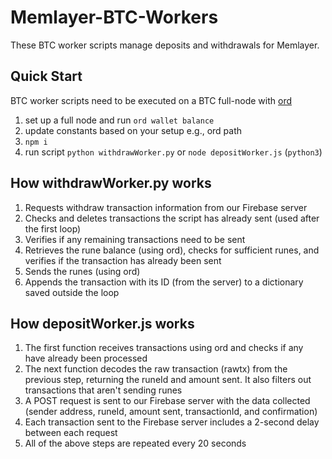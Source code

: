 # Memlayer-BTC-Workers
These BTC worker scripts manage deposits and withdrawals for Memlayer.

## Quick Start
BTC worker scripts need to be executed on a BTC full-node with [ord](https://docs.ordinals.com/) 
1. set up a full node and run `ord wallet balance`
2. update constants based on your setup e.g., ord path
3. `npm i` 
4. run script `python withdrawWorker.py` or `node depositWorker.js` (`python3`)

## How **withdrawWorker.py** works
1. Requests withdraw transaction information from our Firebase server
2. Checks and deletes transactions the script has already sent (used after the first loop)
3. Verifies if any remaining transactions need to be sent
4. Retrieves the rune balance (using ord), checks for sufficient runes, and verifies if the transaction has already been sent
5. Sends the runes (using ord)
6. Appends the transaction with its ID (from the server) to a dictionary saved outside the loop

## How **depositWorker.js** works
1. The first function receives transactions using ord and checks if any have already been processed
2. The next function decodes the raw transaction (rawtx) from the previous step, returning the runeId and amount sent. It also filters out transactions that aren't sending runes
3. A POST request is sent to our Firebase server with the data collected (sender address, runeId, amount sent, transactionId, and confirmation)
4. Each transaction sent to the Firebase server includes a 2-second delay between each request
5. All of the above steps are repeated every 20 seconds
